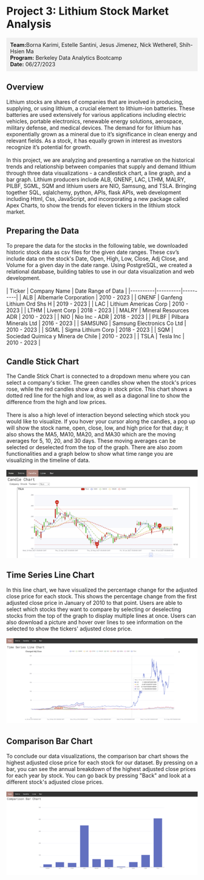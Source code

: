 # **Project 3: Lithium Stock Market Analysis**

<div style="background-color: #f0f0f0; padding: 10px;">
<strong>Team:</strong>Borna Karimi, Estelle Santini, Jesus Jimenez, Nick Wetherell, Shih-Hsien Ma
<br/>
<strong>Program:</strong> Berkeley Data Analytics Bootcamp
<br/>
<strong>Date:</strong> 06/27/2023
</div>

## **Overview**
Lithium stocks are shares of companies that are involved in producing, supplying, or using lithium, a crucial element to lithium-ion batteries. These batteries are used extensively for various applications including electric vehicles, portable electronics, renewable energy solutions, aerospace, military defense, and medical devices. The demand for for lithium has exponentially grown as a mineral due to it’s significance in clean energy and relevant fields. As a stock, it has equally grown in interest as investors recognize it’s potential for growth.
<br/><br/>
In this project, we are analyzing and presenting a narrative on the historical trends and relationship between companies that supply and demand lithium through three data visualizations - a candlestick chart, a line graph, and a bar graph. Lithium producers include ALB, GNENF, LAC, LTHM, MALRY, PILBF, SGML, SQM and lithium users are NIO, Samsung, and TSLA. Bringing together SQL, sqlalchemy, python, APIs, flask APIs, web development including Html, Css, JavaScript, and incorporating a new package called Apex Charts, to show the trends for eleven tickers in the lithium stock market.

## **Preparing the Data**
To prepare the data for the stocks in the following table, we downloaded historic stock data as csv files for the given date ranges. These csv’s include data on the stock's Date, Open, High, Low, Close, Adj Close, and Volume for a given day in the date range. Using PostgreSQL, we created a relational database, building tables  to use in our data visualization and web development. 
<br/><br/>
| Ticker | Company Name | Date Range of Data |
|----------|----------|----------|
| ALB | Albemarle Corporation | 2010 - 2023 |
| GNENF | Ganfeng Lithium Ord Shs H | 2019 - 2023 |
| LAC |  Lithium Americas Corp | 2010 - 2023 |
| LTHM | Livent Corp | 2018 - 2023 |
| MALRY | Mineral Resources ADR | 2010 - 2023 |
| NIO | Nio Inc - ADR | 2018 - 2023 |
| PILBF | Pilbara Minerals Ltd | 2016 - 2023 |
| SAMSUNG | Samsung Electronics Co Ltd | 2010 - 2023 |
| SGML | Sigma Lithium Corp | 2018 - 2023 |
| SQM | Sociedad Quimica y Minera de Chile | 2010 - 2023 |
| TSLA | Tesla Inc | 2010 - 2023 |

## **Candle Stick Chart**
The Candle Stick Chart is connected to a dropdown menu where you can select a company's ticker. The green candles show when the stock's prices rose, while the red candles show a drop in stock price. This chart shows a dotted red line for the high and low, as well as a diagonal line to show the difference from the high and low prices. 
<br/><br/>
There is also a high level of interaction beyond selecting which stock you would like to visualize. If you hover your cursor along the candles, a pop up will show the stock name, open, close, low, and high price for that day; it also shows the MA5, MA10, MA20, and MA30 which are the moving averages for 5, 10, 20, and 30 days. These moving averages can be selected or deselected from the top of the graph. There are also zoom functionalities and a graph below to show what time range you are visualizing in the timeline of data.
<br/><br/>
![Candle Chart](static/images/candle.png)

## **Time Series Line Chart**
In this line chart, we have visualized the percentage change for the adjusted close price for each stock. This shows the percentage change from the first adjusted close price in January of 2010 to that point. Users are able to select which stocks they want to compare by selecting or deselecting stocks from the top of the graph to display multiple lines at once. Users can also download a picture and hover over lines to see information on the selected to show the tickers' adjusted close price.
<br/><br/>
![Time Series Line Chart](static/images/time_series_line.png)

## **Comparison Bar Chart**
To conclude our data visualizations, the comparison bar chart shows the highest adjusted close price for each stock for our dataset. By pressing on a bar, you can see the annual breakdown of the highest adjusted close prices for each year by stock. You can go back by pressing "Back" and look at a different stock's adjusted close prices.
<br/><br/>
![Comparison Bar Chart](static/images/comparison_bar_chart.png)